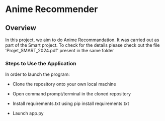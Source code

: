 #  Anime Recommender

## Overview
In this project, we aim to do Anime Recommandation. It was carried out as part of the Smart project. To check for the details please check out the file 'Projet_SMART_2024.pdf' present in the same folder


### Steps to Use the Application

In order to launch the program:

- Clone the repository onto your own local machine

- Open command prompt/terminal in the cloned repository 

- Install requirements.txt using pip install requirements.txt

- Launch app.py
